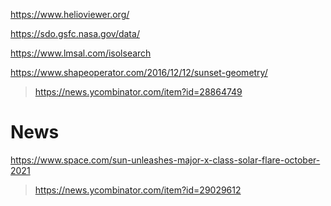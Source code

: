https://www.helioviewer.org/

https://sdo.gsfc.nasa.gov/data/

https://www.lmsal.com/isolsearch

https://www.shapeoperator.com/2016/12/12/sunset-geometry/
> https://news.ycombinator.com/item?id=28864749

# News
https://www.space.com/sun-unleashes-major-x-class-solar-flare-october-2021
> https://news.ycombinator.com/item?id=29029612
